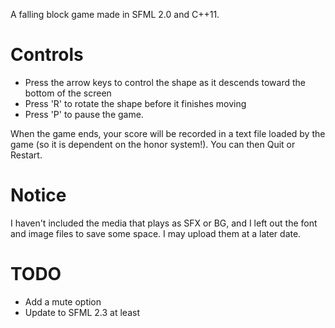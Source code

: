 A falling block game made in SFML 2.0 and C++11.

# Controls
- Press the arrow keys to control the shape as it descends toward the bottom of the screen
- Press 'R' to rotate the shape before it finishes moving
- Press 'P' to pause the game.

When the game ends, your score will be recorded in a text file loaded by the
game (so it is dependent on the honor system!). You can then Quit or Restart.

# Notice
I haven't included the media that plays as SFX or BG, and I left out the font
and image files to save some space. I may upload them at a later date.

# TODO
* Add a mute option
* Update to SFML 2.3 at least
